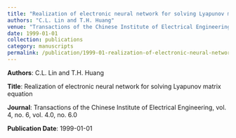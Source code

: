 ```yaml
---
title: "Realization of electronic neural network for solving Lyapunov matrix equation"
authors: "C.L. Lin and T.H. Huang"
venue: "Transactions of the Chinese Institute of Electrical Engineering, vol. 4, no. 6, vol. 4.0, no. 6.0"
date: 1999-01-01
collection: publications
category: manuscripts
permalink: /publication/1999-01-realization-of-electronic-neural-network-for-solving-lyapunov-matrix-equation
---
```


**Authors**: C.L. Lin and T.H. Huang

**Title**: Realization of electronic neural network for solving Lyapunov matrix equation

**Journal**: Transactions of the Chinese Institute of Electrical Engineering, vol. 4, no. 6, vol. 4.0, no. 6.0

**Publication Date**: 1999-01-01
